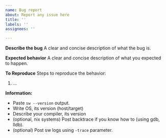 ```yaml
---
name: Bug report
about: Report any issue here
title: ''
labels: ''
assignees: ''

---
```


**Describe the bug**
A clear and concise description of what the bug is.

**Expected behavior**
A clear and concise description of what you expected to happen.

**To Reproduce**
Steps to reproduce the behavior:
1. ...

**Information:**
 - Paste `sw --version` output.
 - Write OS, its version (host/target)
 - Describe your compiler, its version
 - (optional, nix systems) Post backtrace if you know how to (using gdb, lldb).
 - (optional) Post sw logs using `-trace` parameter.
